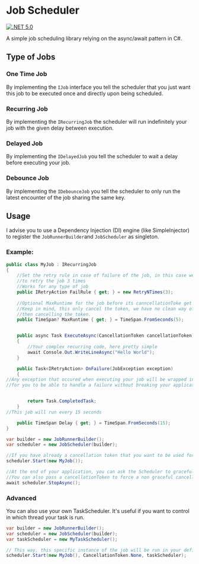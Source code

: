 ﻿# Job Scheduler

[![.NET 5.0](https://github.com/Belphemur/Job.Scheduler/actions/workflows/dotnet.yml/badge.svg)](https://github.com/Belphemur/Job.Scheduler/actions/workflows/dotnet.yml)

A simple job scheduling library relying on the async/await pattern in C#.

## Type of Jobs

### One Time Job

By implementing the `IJob` interface you tell the scheduler that you just want this job to be executed once and directly
upon being scheduled.

### Recurring Job

By implementing the `IRecurringJob` the scheduler will run indefinitely your job with the given delay between execution.

### Delayed Job

By implementing the `IDelayedJob` you tell the scheduler to wait a delay before executing your job.

### Debounce Job

By implementing the `IDebounceJob` you tell the scheduler to only run the latest encounter of the job sharing the same key.


## Usage

I advise you to use a Dependency Injection (DI) engine (like SimpleInjector) to register the `JobRunnerBuilder`and `JobScheduler` as singleton.

### Example:

```c#
public class MyJob : IRecurringJob
{
    //Set the retry rule in case of failure of the job, in this case we want
    //to retry the job 3 times
    //Works for any type of job
    public IRetryAction FailRule { get; } = new RetryNTimes(3);
   
    //Optional MaxRuntime for the job before its canncellationToke get cancelled
    //Keep in mind, this only cancel the token, we have no clean way of stopping a running task
    //then cancelling the token.
    public TimeSpan? MaxRuntime { get; } = TimeSpan.FromSeconds(5);


    public async Task ExecuteAsync(CancellationToken cancellationToken)
    {
        //Your complex recurring code, here pretty simple
        await Console.Out.WriteLineAsync("Hello World");
    }

    public Task<IRetryAction> OnFailure(JobException exception)
    {
//Any exception that occured when executing your job will be wrapped in a JobException, check the InnerException
//for you to be able to handle a failure without breaking your application neither needed a try/catch in ExecuteAsync


        return Task.CompletedTask;
    }
//This job will run every 15 seconds

    public TimeSpan Delay { get; } = TimeSpan.FromSeconds(15);
}

var builder = new JobRunnerBuilder();
var scheduler = new JobScheduler(builder);

//If you have already a cancellation token that you want to be used for stopping your job, you can pass it as second param
scheduler.Start(new MyJob());

//At the end of your application, you can ask the Scheduler to gracefully stop the running jobs and wait for them to stop.
//You can also pass a cancellationToken to force a non graceful cancellation of the jobs.
await scheduler.StopAsync();
```

### Advanced
You can also use your own TaskScheduler. It's useful if you want to control in which thread your task is run.
```c#
var builder = new JobRunnerBuilder();
var scheduler = new JobScheduler(builder);
var taskScheduler = new MyTaskScheduler();

// This way, this specific instance of the job will be run in your defined task scheduler
scheduler.Start(new MyJob(), CancellationToken.None, taskScheduler);
```